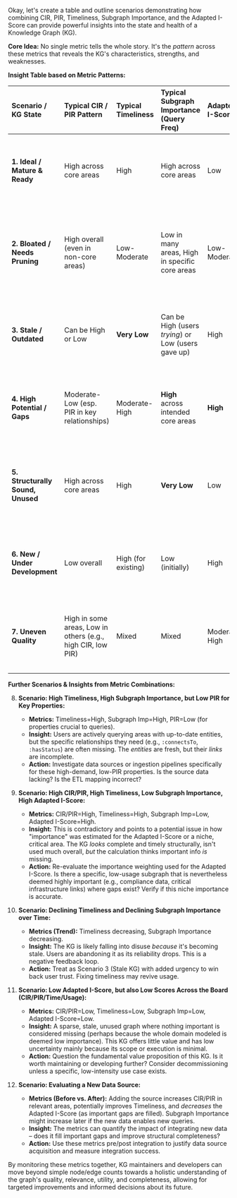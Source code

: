 Okay, let's create a table and outline scenarios demonstrating how combining CIR, PIR, Timeliness, Subgraph Importance, and the Adapted I-Score can provide powerful insights into the state and health of a Knowledge Graph (KG).

**Core Idea:** No single metric tells the whole story. It's the *pattern* across these metrics that reveals the KG's characteristics, strengths, and weaknesses.

**Insight Table based on Metric Patterns:**

| Scenario / KG State         | Typical CIR / PIR Pattern                          | Typical Timeliness | Typical Subgraph Importance (Query Freq) | Adapted I-Score | Insight / Interpretation                                                                                                | Actionable Steps                                                                                                                               |
| :-------------------------- | :------------------------------------------------- | :----------------- | :--------------------------------------- | :-------------- | :-------------------------------------------------------------------------------------------------------------------- | :--------------------------------------------------------------------------------------------------------------------------------------------- |
| **1. Ideal / Mature & Ready** | High across core areas                             | High               | High across core areas                   | Low             | KG is well-structured, up-to-date, actively used, and most important information is present. Reliable and valuable.       | Continue maintenance, monitor for emerging stale areas, potentially explore expanding into adjacent domains.                                   |
| **2. Bloated / Needs Pruning**| High overall (even in non-core areas)              | Low-Moderate       | Low in many areas, High in specific core areas | Low-Moderate    | Contains lots of data, but much isn't used or timely. Core might be okay, but periphery adds noise/cost. High volume ≠ High value. | Identify low-usage/low-timeliness subgraphs. Consider pruning, archiving, or halting updates for these areas. Focus resources on core areas. |
| **3. Stale / Outdated**     | Can be High or Low                                 | **Very Low**       | Can be High (users *trying*) or Low (users gave up) | High            | Significant portion of the data is old/invalid. Reliability is compromised, even if structure looks okay.              | **Urgent.** Investigate/fix data update pipelines. Implement staleness detection. Prioritize refreshing high-importance/high-usage areas. |
| **4. High Potential / Gaps** | Moderate-Low (esp. PIR in key relationships)       | Moderate-High      | **High** across intended core areas      | **High**        | Users *want* to use the KG and are querying it, but crucial information is missing. High demand meets incomplete data.    | Prioritize data acquisition & ingestion for high-importance, high-uncertainty (high Adapted I-Score) areas. Improve ETL for key properties.   |
| **5. Structurally Sound, Unused** | High across core areas                             | High               | **Very Low**                             | Low             | KG is well-built and up-to-date *technically*, but doesn't meet user needs or isn't integrated. Low adoption/utility.      | Investigate reasons for low usage: Wrong scope? Poor API/access? Lack of user training? Missing key use cases? Re-evaluate KG's purpose/audience. |
| **6. New / Under Development**| Low overall                                        | High (for existing) | Low (initially)                          | High            | KG is being built. Structure is incomplete, usage is nascent, lots of important information is still missing.          | Focus population efforts on core entities/relationships identified as high-priority. Monitor usage growth. Iterate based on early feedback.      |
| **7. Uneven Quality**       | High in some areas, Low in others (e.g., high CIR, low PIR) | Mixed              | Mixed                                    | Moderate-High   | Development/maintenance has been inconsistent. Some parts are good, others neglected or facing data source issues.    | Analyze metric disparities across subgraphs. Prioritize improvement efforts on neglected areas that have high *potential* importance or usage. |

**Further Scenarios & Insights from Metric Combinations:**

8.  **Scenario: High Timeliness, High Subgraph Importance, but Low PIR for Key Properties:**
    *   **Metrics:** Timeliness=High, Subgraph Imp=High, PIR=Low (for properties crucial to queries).
    *   **Insight:** Users are actively querying areas with up-to-date entities, but the specific relationships they need (e.g., `:connectsTo`, `:hasStatus`) are often missing. The *entities* are fresh, but their *links* are incomplete.
    *   **Action:** Investigate data sources or ingestion pipelines specifically for these high-demand, low-PIR properties. Is the source data lacking? Is the ETL mapping incorrect?

9.  **Scenario: High CIR/PIR, High Timeliness, Low Subgraph Importance, High Adapted I-Score:**
    *   **Metrics:** CIR/PIR=High, Timeliness=High, Subgraph Imp=Low, Adapted I-Score=High.
    *   **Insight:** This is contradictory and points to a potential issue in how "importance" was estimated for the Adapted I-Score or a niche, critical area. The KG *looks* complete and timely structurally, isn't used much overall, *but* the calculation thinks important info *is* missing.
    *   **Action:** Re-evaluate the importance weighting used for the Adapted I-Score. Is there a specific, low-usage subgraph that is nevertheless deemed highly important (e.g., compliance data, critical infrastructure links) where gaps exist? Verify if this niche importance is accurate.

10. **Scenario: Declining Timeliness and Declining Subgraph Importance over Time:**
    *   **Metrics (Trend):** Timeliness decreasing, Subgraph Importance decreasing.
    *   **Insight:** The KG is likely falling into disuse *because* it's becoming stale. Users are abandoning it as its reliability drops. This is a negative feedback loop.
    *   **Action:** Treat as Scenario 3 (Stale KG) with added urgency to win back user trust. Fixing timeliness may revive usage.

11. **Scenario: Low Adapted I-Score, but also Low Scores Across the Board (CIR/PIR/Time/Usage):**
    *   **Metrics:** CIR/PIR=Low, Timeliness=Low, Subgraph Imp=Low, Adapted I-Score=Low.
    *   **Insight:** A sparse, stale, unused graph where nothing important is considered missing (perhaps because the whole domain modeled is deemed low importance). This KG offers little value and has low uncertainty mainly because its scope or execution is minimal.
    *   **Action:** Question the fundamental value proposition of this KG. Is it worth maintaining or developing further? Consider decommissioning unless a specific, low-intensity use case exists.

12. **Scenario: Evaluating a New Data Source:**
    *   **Metrics (Before vs. After):** Adding the source increases CIR/PIR in relevant areas, potentially improves Timeliness, and *decreases* the Adapted I-Score (as important gaps are filled). Subgraph Importance might increase later if the new data enables new queries.
    *   **Insight:** The metrics can quantify the impact of integrating new data – does it fill important gaps and improve structural completeness?
    *   **Action:** Use these metrics pre/post integration to justify data source acquisition and measure integration success.

By monitoring these metrics together, KG maintainers and developers can move beyond simple node/edge counts towards a holistic understanding of the graph's quality, relevance, utility, and completeness, allowing for targeted improvements and informed decisions about its future.
